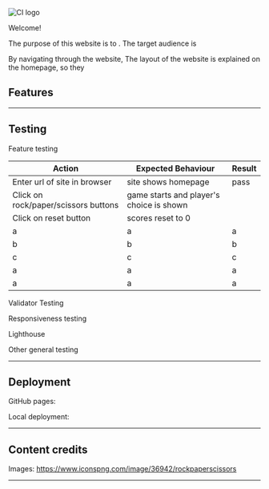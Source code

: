 ![CI logo](https://codeinstitute.s3.amazonaws.com/fullstack/ci_logo_small.png)

Welcome!

The purpose of this website is to . The target audience is 

By navigating through the website, The layout of the website is explained on the homepage, so they 



## Features



------

## Testing

Feature testing

| Action        | Expected Behaviour  | Result | 
| ------------- | ------------- | ------------- | 
| Enter url of site in browser  | site shows homepage | pass | 
| Click on rock/paper/scissors buttons  | game starts and player's choice is shown  |  | 
| Click on reset button  | scores reset to 0  |  | 
| a | a  | a |
|  b | b  | b |
| c  | c  | c |
| a  | a  | a |
| a  | a | a |

Validator Testing

Responsiveness testing

Lighthouse

Other general testing

------

## Deployment

 GitHub pages:

 Local deployment:

---

## Content credits


Images: https://www.iconspng.com/image/36942/rockpaperscissors

---
